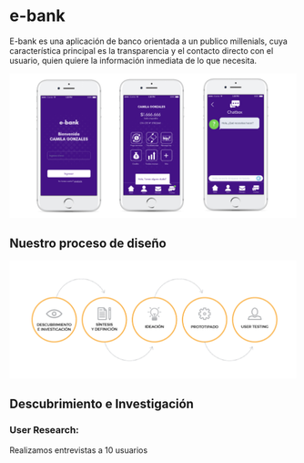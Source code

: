 # e-bank

E-bank es una aplicación de banco orientada a un publico millenials, cuya característica principal es la transparencia y el contacto directo con el usuario, quien quiere la información inmediata de lo que necesita.


![e-bank](img/e-bank.png)

## Nuestro proceso de diseño

![e-bank](img/proceso.png)

## Descubrimiento e Investigación

### User Research:
Realizamos entrevistas a 10 usuarios